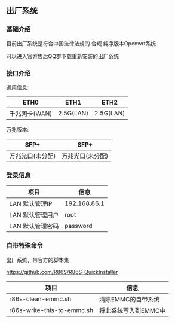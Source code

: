 ## 出厂系统

### 基础介绍

目前出厂系统是符合中国法律法规的 合规 纯净版本Openwrt系统

可以进入官方售后QQ群下载重新安装的出厂系统

### 接口介绍
通用信息:

|ETH0|ETH1|ETH2|
|  ----  | ----  | ----  |
|千兆网卡(WAN)|2.5G(LAN)|2.5G(LAN)|

万兆版本:

|SFP+|SFP+|
|  ----  | ----  |
|万兆光口(未分配)|万兆光口(未分配)|

### 登录信息
|项目|信息|
|  ----  | ----  |
|LAN 默认管理IP|192.168.86.1|
|LAN 默认管理用户|root|
|LAN 默认管理密码|password|
### 自带特殊命令
出厂系统，带官方的脚本集

https://github.com/R86S/R86S-QuickInstaller

|项目|信息|
|  ----  | ----  |
|r86s-clean-emmc.sh|清除EMMC的自带系统|
|r86s-write-this-to-emmc.sh|将此系统写入到EMMC中|